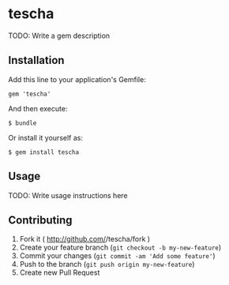 # tescha

TODO: Write a gem description

## Installation

Add this line to your application's Gemfile:

    gem 'tescha'

And then execute:

    $ bundle

Or install it yourself as:

    $ gem install tescha

## Usage

TODO: Write usage instructions here

## Contributing

1. Fork it ( http://github.com/<my-github-username>/tescha/fork )
2. Create your feature branch (`git checkout -b my-new-feature`)
3. Commit your changes (`git commit -am 'Add some feature'`)
4. Push to the branch (`git push origin my-new-feature`)
5. Create new Pull Request
